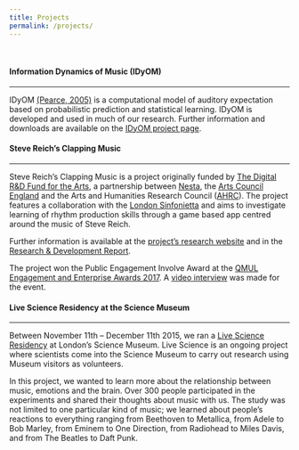 ```yaml
---
title: Projects
permalink: /projects/
---
```


<br>

<h4>Information Dynamics of Music (IDyOM)</h4>
<hr>
<p>IDyOM <a href="http://webprojects.eecs.qmul.ac.uk/marcusp/papers/Pearce2005.pdf">(Pearce, 2005)</a> is a computational model of auditory expectation based on probabilistic prediction and statistical learning. IDyOM is developed and used in much of our research. Further information and downloads are available on the <a href="http://mtpearce.github.io/idyom/">IDyOM project page</a>.</p>


<h4>Steve Reich&#8217;s Clapping Music</h4>
<hr>
<p>Steve Reich’s Clapping Music is a project originally funded by <a title="http://artsdigitalrnd.org.uk" href="http://artsdigitalrnd.org.uk">The Digital R&amp;D Fund for the Arts</a>, a partnership between <a title="http://www.nesta.org.uk" href="http://www.nesta.org.uk">Nesta</a>, the <a title="http://www.artscouncil.org.uk" href="http://www.artscouncil.org.uk">Arts Council England</a> and the Arts and Humanities Research Council (<a title="http://www.ahrc.ac.uk/Pages/Home.aspx" href="http://www.ahrc.ac.uk/Pages/Home.aspx">AHRC</a>). The project features a collaboration with the <a href="http://www.londonsinfonietta.org.uk/">London Sinfonietta</a> and aims to investigate learning of rhythm production skills through a game based app centred around the music of Steve Reich.</p>
<p>Further information is available at the <a href="http://cogsci.eecs.qmul.ac.uk/clappingmusicresearch/Home.html">project&#8217;s research website</a> and in the <a href="http://music-cognition.eecs.qmul.ac.uk/papers/Steve_Reichs_Clapping_Music_App_RandD_report_QM.pdf">Research &amp; Development Report</a>.</p>
<p>The project won the Public Engagement Involve Award at the <a href="http://www.qmul.ac.uk/publicengagement/prizes/192050.html">QMUL Engagement and Enterprise Awards 2017</a>. A <a href="https://youtu.be/3ObZ5ZMaZA4?t=1m9s">video interview</a> was made for the event.</p>


<h4>Live Science Residency at the Science Museum</h4>
<hr>
<p>Between November 11th &#8211; December 11th 2015, we ran a <a href="https://www.sciencemuseum.org.uk/see-and-do/live-science">Live Science Residency</a> at London’s Science Museum. Live Science is an ongoing project where scientists come into the Science Museum to carry out research using Museum visitors as volunteers.</p>
<p>In this project, we wanted to learn more about the relationship between music, emotions and the brain. Over 300 people participated in the experiments and shared their thoughts about music with us. The study was not limited to one particular kind of music; we learned about people’s reactions to everything ranging from Beethoven to Metallica, from Adele to Bob Marley, from Eminem to One Direction, from Radiohead to Miles Davis, and from The Beatles to Daft Punk.</p>
